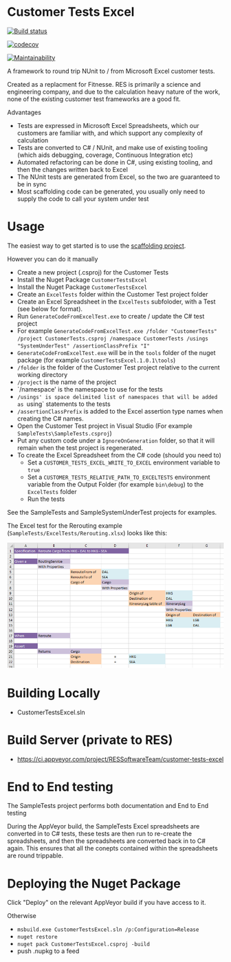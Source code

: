 # Customer Tests Excel 

[![Build status](https://buildstats.info/appveyor/chart/RESSoftwareTeam/customer-tests-excel)](https://ci.appveyor.com/project/RESSoftwareTeam/customer-tests-excel)

[![codecov](https://codecov.io/gh/resgroup/customer-tests-excel/branch/master/graph/badge.svg)](https://codecov.io/gh/resgroup/customer-tests-excel)

[![Maintainability](https://api.codeclimate.com/v1/badges/1bc743c6d68c2f245cd8/maintainability)](https://codeclimate.com/github/resgroup/customer-tests-excel/maintainability)


A framework to round trip NUnit to / from Microsoft Excel customer tests.

Created as a replacment for Fitnesse. RES is primarily a science and engineering company, and due to the calculation heavy nature of the work, none of the existing customer test frameworks are a good fit.

Advantages
- Tests are expressed in Microsoft Excel Spreadsheets, which our customers are familiar with, and which support any complexity of calculation
- Tests are converted to C# / NUnit, and make use of existing tooling (which aids debugging, coverage, Continuous Integration etc)
- Automated refactoring can be done in C#, using existing tooling, and then the changes written back to Excel
- The NUnit tests are generated from Excel, so the two are guaranteed to be in sync
- Most scaffolding code can be generated, you usually only need to supply the code to call your system under test

# Usage

The easiest way to get started is to use the [scaffolding project](https://github.com/resgroup/customer-tests-excel-scaffolding).

However you can do it manually

- Create a new project (.csproj) for the Customer Tests
- Install the Nuget Package `CustomerTestsExcel`
- Install the Nuget Package `CustomerTestsExcel`
- Create an `ExcelTests` folder within the Customer Test project folder
- Create an Excel Spreadsheet in the `ExcelTests` subfoloder, with a Test (see below for format).
- Run `GenerateCodeFromExcelTest.exe` to create / update the C# test project
 - For example `GenerateCodeFromExcelTest.exe /folder "CustomerTests" /project CustomerTests.csproj /namespace CustomerTests /usings "SystemUnderTest" /assertionClassPrefix "I"`
 - `GenerateCodeFromExcelTest.exe` will be in the `tools` folder of the nuget package (for example `CustomerTestsExcel.1.0.1\tools`)
 - `/folder` is the folder of the Customer Test project relative to the current working directory 
 - `/project` is the name of the project
 - `/namespace' is the namespace to use for the tests
 - `/usings' is space delimited list of namespaces that will be added as `using` statements to the tests
 - `/assertionClassPrefix` is added to the Excel assertion type names when creating the C# names.
- Open the Customer Test project in Visual Studio (For example `SampleTests\SampleTests.csproj`)
 - Put any custom code under a `IgnoreOnGeneration` folder, so that it will remain when the test project is regenerated.
- To create the Excel Spreadsheet from the C# code (should you need to)
  - Set a `CUSTOMER_TESTS_EXCEL_WRITE_TO_EXCEL` environment variable to `true`
  - Set a `CUSTOMER_TESTS_RELATIVE_PATH_TO_EXCELTESTS` environment variable from the Output Folder (for example `bin\debug`) to the `ExcelTests` folder
  - Run the tests
  
See the SampleTests and SampleSystemUnderTest projects for examples.

The Excel test for the Rerouting example (`SampleTests/ExcelTests/Rerouting.xlsx`) looks like this:

![Example Excel Test](media/example-excel-test.png "Example Excel Test")

# Building Locally

- CustomerTestsExcel.sln

# Build Server (private to RES)

- https://ci.appveyor.com/project/RESSoftwareTeam/customer-tests-excel

# End to End testing

The SampleTests project performs both documentation and End to End testing

During the AppVeyor build, the SampleTests Excel spreadsheets are converted in to C# tests, these tests are then run to re-create the spreadsheets, and then the spreadsheets are converted back in to C# again. This ensures that all the conepts contained within the spreadsheets are round trippable.

# Deploying the Nuget Package

Click "Deploy" on the relevant AppVeyor build if you have access to it.

Otherwise
- `msbuild.exe CustomerTestsExcel.sln /p:Configuration=Release`
- `nuget restore`
- `nuget pack CustomerTestsExcel.csproj -build`
- push .nupkg to a feed



